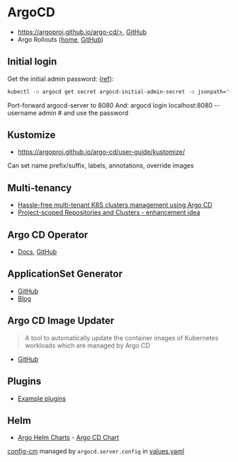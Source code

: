 # ArgoCD

* https://argoproj.github.io/argo-cd/>, [GitHub](https://github.com/argoproj/argo-cd/)
* Argo Rollouts ([home](https://argoproj.github.io/argo-rollouts/), [GitHub](https://github.com/argoproj/argo-rollouts))

## Initial login

Get the initial admin password: ([ref](https://argoproj.github.io/argo-cd/getting_started/#4-login-using-the-cli)):
```bash
kubectl -n argocd get secret argocd-initial-admin-secret -o jsonpath="{.data.password}" | base64 -d
```

Port-forward argocd-server to 8080
And: argocd login localhost:8080 --username admin # and use the password

## Kustomize

* <https://argoproj.github.io/argo-cd/user-guide/kustomize/>

Can set name prefix/suffix, labels, annotations, override images

## Multi-tenancy

* [Hassle-free multi-tenant K8S clusters management using Argo CD](https://blog.argoproj.io/hassle-free-multi-tenant-k8s-clusters-management-using-argo-cd-7dd35619046a)
* [Project-scoped Repositories and Clusters - enhancement idea](https://github.com/argoproj/argo-cd/blob/master/docs/proposals/project-repos-and-clusters.md)

## Argo CD Operator

* [Docs](https://argocd-operator.readthedocs.io/en/latest/), [GitHub](https://github.com/argoproj-labs/argocd-operator/)

## ApplicationSet Generator

* [GitHub](https://github.com/argoproj-labs/applicationset)
* [Blog](https://blog.argoproj.io/introducing-the-applicationset-controller-for-argo-cd-982e28b62dc5)

## Argo CD Image Updater

> A tool to automatically update the container images of Kubernetes workloads which are managed by Argo CD

* [GitHub](https://github.com/argoproj-labs/argocd-image-updater)

## Plugins

* [Example plugins](https://github.com/argoproj/argocd-example-apps/tree/master/plugins)

## Helm

* [Argo Helm Charts](https://github.com/argoproj/argo-helm) - [Argo CD Chart](https://github.com/argoproj/argo-helm/tree/master/charts/argo-cd)

[config-cm](https://github.com/argoproj/argo-cd/blob/master/docs/operator-manual/argocd-cm.yaml) managed by `argocd.server.config` in [values.yaml](https://github.com/argoproj/argo-helm/blob/master/charts/argo-cd/values.yaml)